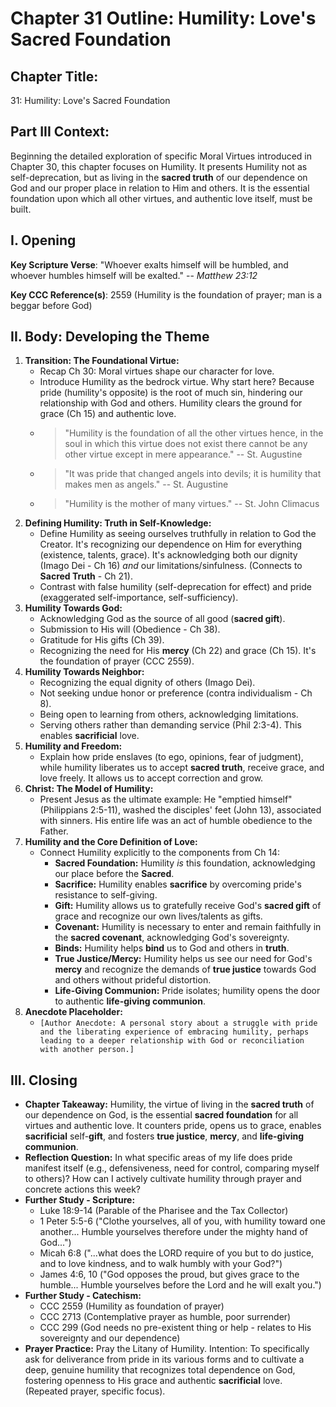 # Chapter 31 Outline: Humility: Love's Sacred Foundation

## Chapter Title:
31: Humility: Love's Sacred Foundation

## Part III Context:
Beginning the detailed exploration of specific Moral Virtues introduced in Chapter 30, this chapter focuses on Humility. It presents Humility not as self-deprecation, but as living in the **sacred truth** of our dependence on God and our proper place in relation to Him and others. It is the essential foundation upon which all other virtues, and authentic love itself, must be built.

## I. Opening

**Key Scripture Verse**: "Whoever exalts himself will be humbled, and whoever humbles himself will be exalted." -- _Matthew 23:12_

**Key CCC Reference(s)**: 2559 (Humility is the foundation of prayer; man is a beggar before God)

## II. Body: Developing the Theme

1.  **Transition: The Foundational Virtue:**
    *   Recap Ch 30: Moral virtues shape our character for love.
    *   Introduce Humility as the bedrock virtue. Why start here? Because pride (humility's opposite) is the root of much sin, hindering our relationship with God and others. Humility clears the ground for grace (Ch 15) and authentic love.
    *   > "Humility is the foundation of all the other virtues hence, in the soul in which this virtue does not exist there cannot be any other virtue except in mere appearance." -- St. Augustine
    *   > "It was pride that changed angels into devils; it is humility that makes men as angels." -- St. Augustine
    *   > "Humility is the mother of many virtues." -- St. John Climacus
2.  **Defining Humility: Truth in Self-Knowledge:**
    *   Define Humility as seeing ourselves truthfully in relation to God the Creator. It's recognizing our dependence on Him for everything (existence, talents, grace). It's acknowledging both our dignity (Imago Dei - Ch 16) *and* our limitations/sinfulness. (Connects to **Sacred Truth** - Ch 21).
    *   Contrast with false humility (self-deprecation for effect) and pride (exaggerated self-importance, self-sufficiency).
3.  **Humility Towards God:**
    *   Acknowledging God as the source of all good (**sacred gift**).
    *   Submission to His will (Obedience - Ch 38).
    *   Gratitude for His gifts (Ch 39).
    *   Recognizing the need for His **mercy** (Ch 22) and grace (Ch 15). It's the foundation of prayer (CCC 2559).
4.  **Humility Towards Neighbor:**
    *   Recognizing the equal dignity of others (Imago Dei).
    *   Not seeking undue honor or preference (contra individualism - Ch 8).
    *   Being open to learning from others, acknowledging limitations.
    *   Serving others rather than demanding service (Phil 2:3-4). This enables **sacrificial** love.
5.  **Humility and Freedom:**
    *   Explain how pride enslaves (to ego, opinions, fear of judgment), while humility liberates us to accept **sacred truth**, receive grace, and love freely. It allows us to accept correction and grow.
6.  **Christ: The Model of Humility:**
    *   Present Jesus as the ultimate example: He "emptied himself" (Philippians 2:5-11), washed the disciples' feet (John 13), associated with sinners. His entire life was an act of humble obedience to the Father.
7.  **Humility and the Core Definition of Love:**
    *   Connect Humility explicitly to the components from Ch 14:
        *   **Sacred Foundation:** Humility *is* this foundation, acknowledging our place before the **Sacred**.
        *   **Sacrifice:** Humility enables **sacrifice** by overcoming pride's resistance to self-giving.
        *   **Gift:** Humility allows us to gratefully receive God's **sacred gift** of grace and recognize our own lives/talents as gifts.
        *   **Covenant:** Humility is necessary to enter and remain faithfully in the **sacred covenant**, acknowledging God's sovereignty.
        *   **Binds:** Humility helps **bind** us to God and others in **truth**.
        *   **True Justice/Mercy:** Humility helps us see our need for God's **mercy** and recognize the demands of **true justice** towards God and others without prideful distortion.
        *   **Life-Giving Communion:** Pride isolates; humility opens the door to authentic **life-giving communion**.
8.  **Anecdote Placeholder:**
    *   `[Author Anecdote: A personal story about a struggle with pride and the liberating experience of embracing humility, perhaps leading to a deeper relationship with God or reconciliation with another person.]`

## III. Closing

*   **Chapter Takeaway:** Humility, the virtue of living in the **sacred truth** of our dependence on God, is the essential **sacred foundation** for all virtues and authentic love. It counters pride, opens us to grace, enables **sacrificial** self-**gift**, and fosters **true justice**, **mercy**, and **life-giving communion**.
*   **Reflection Question:** In what specific areas of my life does pride manifest itself (e.g., defensiveness, need for control, comparing myself to others)? How can I actively cultivate humility through prayer and concrete actions this week?
*   **Further Study - Scripture:**
    *   Luke 18:9-14 (Parable of the Pharisee and the Tax Collector)
    *   1 Peter 5:5-6 ("Clothe yourselves, all of you, with humility toward one another... Humble yourselves therefore under the mighty hand of God...")
    *   Micah 6:8 ("...what does the LORD require of you but to do justice, and to love kindness, and to walk humbly with your God?")
    *   James 4:6, 10 ("God opposes the proud, but gives grace to the humble... Humble yourselves before the Lord and he will exalt you.")
*   **Further Study - Catechism:**
    *   CCC 2559 (Humility as foundation of prayer)
    *   CCC 2713 (Contemplative prayer as humble, poor surrender)
    *   CCC 299 (God needs no pre-existent thing or help - relates to His sovereignty and our dependence)
*   **Prayer Practice:** Pray the Litany of Humility. Intention: To specifically ask for deliverance from pride in its various forms and to cultivate a deep, genuine humility that recognizes total dependence on God, fostering openness to His grace and authentic **sacrificial** love. (Repeated prayer, specific focus).
